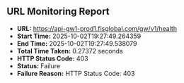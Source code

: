 ## URL Monitoring Report

- **URL:** https://api-gw1-prod1.fisglobal.com/gw/v1/health
- **Start Time:** 2025-10-02T19:27:49.264359
- **End Time:** 2025-10-02T19:27:49.538079
- **Total Time Taken:** 0.27372 seconds
- **HTTP Status Code:** 403
- **Status:** Failure
- **Failure Reason:** HTTP Status Code: 403
